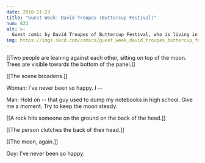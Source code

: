```yaml
---
date: 2010-11-23
title: "Guest Week: David Troupes (Buttercup Festival)"
num: 823
alt: >-
  Guest comic by David Troupes of Buttercup Festival, who is living in that lovely tree outside your window.
img: https://imgs.xkcd.com/comics/guest_week_david_troupes_buttercup_festival.png
---
```

[[Two people are leaning against each other, sitting on top of the moon.  Trees are visible towards the bottom of the panel.]]

[[The scene broadens.]]

Woman: I've never been so happy.  I --

Man: Hold on -- that guy used to dump my notebooks in high school.  Give me a moment.  Try to keep the moon steady.

[[A rock hits someone on the ground on the back of the head.]]

[[The person clutches the back of their head.]]

[[The moon, again.]]

Guy: I've never been so happy.

